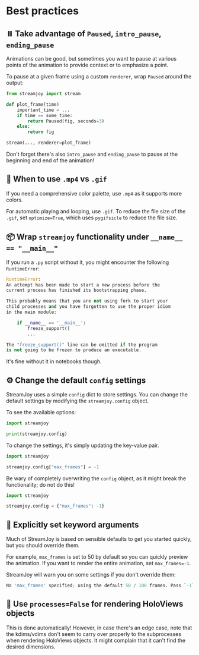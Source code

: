 # Best practices

## ⏸️ Take advantage of `Paused`, `intro_pause`, `ending_pause`

Animations can be good, but sometimes you want to pause at various points of the animation to provide context or to emphasize a point.

To pause at a given frame using a custom `renderer`, wrap `Paused` around the output:

```python
from streamjoy import stream

def plot_frame(time)
    important_time = ...
    if time == some_time:
        return Paused(fig, seconds=3)
    else:
        return fig

stream(..., renderer=plot_frame)
```

Don't forget there's also `intro_pause` and `ending_pause` to pause at the beginning and end of the animation!

## 🎥 When to use `.mp4` vs `.gif`

If you need a comprehensive color palette, use `.mp4` as it supports more colors.

For automatic playing and looping, use `.gif`. To reduce the file size of the `.gif`, set `optimize=True`, which uses `pygifsicle` to reduce the file size.

## 📦 Wrap `streamjoy` functionality under `__name__ == "__main__"`

If you run a `.py` script without it, you might encounter the following `RuntimeError`:

```python
RuntimeError:
An attempt has been made to start a new process before the
current process has finished its bootstrapping phase.

This probably means that you are not using fork to start your
child processes and you have forgotten to use the proper idiom
in the main module:

    if __name__ == '__main__':
        freeze_support()
        ...

The "freeze_support()" line can be omitted if the program
is not going to be frozen to produce an executable.
```

It's fine without it in notebooks though.

## ⚙️ Change the default `config` settings

StreamJoy uses a simple `config` dict to store settings. You can change the default settings by modifying the `streamjoy.config` object.

To see the available options:
```python
import streamjoy

print(streamjoy.config)
```

To change the settings, it's simply updating the key-value pair.
```python
import streamjoy

streamjoy.config["max_frames"] = -1
```

Be wary of completely overwriting the `config` object, as it might break the functionality; do not do this!
```python
import streamjoy

streamjoy.config = {"max_frames": -1}
```

## 🔧 Explicitly set keyword arguments

Much of StreamJoy is based on sensible defaults to get you started quickly, but you should override them.

For example, `max_frames` is set to 50 by default so you can quickly preview the animation. If you want to render the entire animation, set `max_frames=-1`.

StreamJoy will warn you on some settings if you don't override them:

```python
No 'max_frames' specified; using the default 50 / 100 frames. Pass `-1` to use all frames. Suppress this by passing 'max_frames'.
```

## 🧩 Use `processes=False` for rendering HoloViews objects

This is done automatically! However, in case there's an edge case, note that the kdims/vdims don't seem to carry over properly to the subprocesses when rendering HoloViews objects. It might complain that it can't find the desired dimensions.
